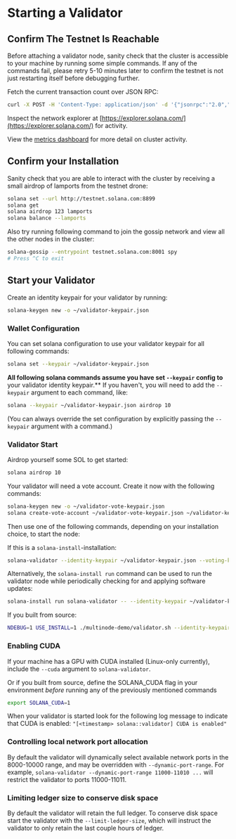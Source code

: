 # Starting a Validator

## Confirm The Testnet Is Reachable

Before attaching a validator node, sanity check that the cluster is accessible to your machine by running some simple commands. If any of the commands fail, please retry 5-10 minutes later to confirm the testnet is not just restarting itself before debugging further.

Fetch the current transaction count over JSON RPC:

```bash
curl -X POST -H 'Content-Type: application/json' -d '{"jsonrpc":"2.0","id":1, "method":"getTransactionCount"}' http://testnet.solana.com:8899
```

Inspect the network explorer at [https://explorer.solana.com/](https://explorer.solana.com/) for activity.

View the [metrics dashboard](https://metrics.solana.com:3000/d/testnet-beta/testnet-monitor-beta?var-testnet=testnet) for more detail on cluster activity.

## Confirm your Installation

Sanity check that you are able to interact with the cluster by receiving a small airdrop of lamports from the testnet drone:

```bash
solana set --url http://testnet.solana.com:8899
solana get
solana airdrop 123 lamports
solana balance --lamports
```

Also try running following command to join the gossip network and view all the other nodes in the cluster:

```bash
solana-gossip --entrypoint testnet.solana.com:8001 spy
# Press ^C to exit
```

## Start your Validator

Create an identity keypair for your validator by running:

```bash
solana-keygen new -o ~/validator-keypair.json
```

### Wallet Configuration

You can set solana configuration to use your validator keypair for all following commands:

```bash
solana set --keypair ~/validator-keypair.json
```

**All following solana commands assume you have set `--keypair` config to** your validator identity keypair.\*\* If you haven't, you will need to add the `--keypair` argument to each command, like:

```bash
solana --keypair ~/validator-keypair.json airdrop 10
```

\(You can always override the set configuration by explicitly passing the `--keypair` argument with a command.\)

### Validator Start

Airdrop yourself some SOL to get started:

```bash
solana airdrop 10
```

Your validator will need a vote account. Create it now with the following commands:

```bash
solana-keygen new -o ~/validator-vote-keypair.json
solana create-vote-account ~/validator-vote-keypair.json ~/validator-keypair.json
```

Then use one of the following commands, depending on your installation choice, to start the node:

If this is a `solana-install`-installation:

```bash
solana-validator --identity-keypair ~/validator-keypair.json --voting-keypair ~/validator-vote-keypair.json --ledger ~/validator-config --rpc-port 8899 --entrypoint testnet.solana.com:8001
```

Alternatively, the `solana-install run` command can be used to run the validator node while periodically checking for and applying software updates:

```bash
solana-install run solana-validator -- --identity-keypair ~/validator-keypair.json --voting-keypair ~/validator-vote-keypair.json --ledger ~/validator-config --rpc-port 8899 --entrypoint testnet.solana.com:8001
```

If you built from source:

```bash
NDEBUG=1 USE_INSTALL=1 ./multinode-demo/validator.sh --identity-keypair ~/validator-keypair.json --voting-keypair ~/validator-vote-keypair.json --rpc-port 8899 --entrypoint testnet.solana.com:8001
```

### Enabling CUDA

If your machine has a GPU with CUDA installed \(Linux-only currently\), include the `--cuda` argument to `solana-validator`.

Or if you built from source, define the SOLANA\_CUDA flag in your environment _before_ running any of the previously mentioned commands

```bash
export SOLANA_CUDA=1
```

When your validator is started look for the following log message to indicate that CUDA is enabled: `"[<timestamp> solana::validator] CUDA is enabled"`

### Controlling local network port allocation

By default the validator will dynamically select available network ports in the 8000-10000 range, and may be overridden with `--dynamic-port-range`. For example, `solana-validator --dynamic-port-range 11000-11010 ...` will restrict the validator to ports 11000-11011.

### Limiting ledger size to conserve disk space

By default the validator will retain the full ledger. To conserve disk space start the validator with the `--limit-ledger-size`, which will instruct the validator to only retain the last couple hours of ledger.
